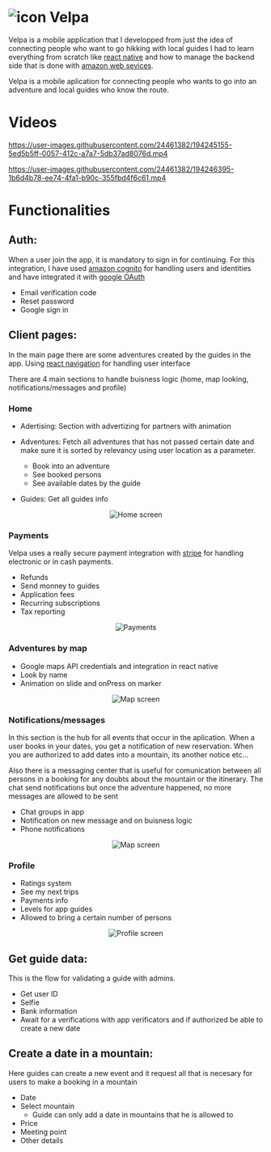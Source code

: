 # ![icon](https://user-images.githubusercontent.com/24461382/194229402-62f6b297-8761-46e0-b39a-cb6c58f683fb.png) Velpa 


Velpa is a mobile application that I developped from just the idea of connecting people who want to go hikking with local guides
I had to learn everything from scratch like [react native](https://reactnative.dev/) and how to manage the backend side that is done with [amazon web sevices](https://aws.amazon.com/es/).


Velpa is a mobile aplication for connecting people who wants to go into an adventure and local guides who know the route.


# Videos




https://user-images.githubusercontent.com/24461382/194245155-5ed5b5ff-0057-412c-a7a7-5db37ad8076d.mp4

https://user-images.githubusercontent.com/24461382/194246395-1b6d4b78-ee74-4fa1-b90c-355fbd4f6c61.mp4





# Functionalities

## Auth:
When a user join the app, it is mandatory to sign in for continuing.
For this integration, I have used [amazon cognito](https://aws.amazon.com/es/cognito/) for handling users and identities and have integrated it with [google OAuth](https://docs.amplify.aws/lib/auth/social/q/platform/js/#configure-auth-category)
* Email verification code
* Reset password
* Google sign in

## Client pages:
In the main page there are some adventures created by the guides in the app.
Using [react navigation](https://reactnavigation.org/) for handling user interface

There are 4 main sections to handle buisness logic (home, map looking, notifications/messages and profile)

### Home
* Adertising: Section with advertizing for partners with animation
* Adventures: Fetch all adventures that has not passed certain date and make sure it is sorted by relevancy using user location as a parameter.
  * Book into an adventure
  * See booked persons
  * See available dates by the guide

* Guides: Get all guides info

<p align="center">
  <img src="https://user-images.githubusercontent.com/24461382/194242983-1101598c-8115-473e-b456-ff6989c4e4c8.png" alt="Home screen"/>
</p>


### Payments
Velpa uses a really secure payment integration with [stripe](https://stripe.com/) for handling electronic or in cash payments.

* Refunds
* Send monney to guides
* Application fees
* Recurring subscriptions
* Tax reporting

<p align="center">
  <img src="https://user-images.githubusercontent.com/24461382/194242984-d2bb93fe-2ec7-4499-a225-e61e7c25eda5.png" alt="Payments"/>
</p>



### Adventures by map
* Google maps API credentials and integration in react native
* Look by name
* Animation on slide and onPress on marker


<p align="center">
  <img src="https://user-images.githubusercontent.com/24461382/194242979-9115db67-5568-415e-91b1-b1e56cd39867.png" alt="Map screen"/>
</p>



### Notifications/messages
In this section is the hub for all events that occur in the aplication. When a user books in your dates, you get a notification of new reservation. When you are authorized to add dates into a mountain, its another notice etc...

Also there is a messaging center that is useful for comunication between all persons in a booking for any doubts about the mountain or the itinerary. The chat send notifications but once the adventure happened, no more messages are allowed to be sent

* Chat groups in app
* Notification on new message and on buisness logic
* Phone notifications


<p align="center">
  <img src="https://user-images.githubusercontent.com/24461382/194242975-48a6530e-6ddd-4a44-b824-54559a01ae3a.png" alt="Map screen"/>
</p>


### Profile

* Ratings system
* See my next trips
* Payments info
* Levels for app guides
* Allowed to bring a certain number of persons


<p align="center">
  <img src="https://user-images.githubusercontent.com/24461382/194242971-b2431747-c7c1-440f-8078-dcb308882336.png" alt="Profile screen"/>
</p>


## Get guide data:
This is the flow for validating a guide with admins.

* Get user ID
* Selfie
* Bank information
* Await for a verifications with app verificators and if authorized be able to create a new date



## Create a date in a mountain:
Here guides can create a new event and it request all that is necesary for users to make a booking in a mountain

* Date
* Select mountain
  * Guide can only add a date in mountains that he is allowed to
* Price
* Meeting point
* Other details



